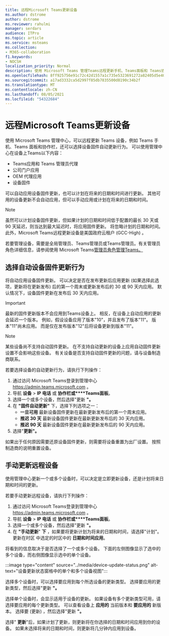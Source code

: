 ```yaml
---
title: 远程Microsoft Teams更新设备
ms.author: dstrome
author: dstrome
ms.reviewer: rahulmi
manager: serdars
audience: ITPro
ms.topic: article
ms.service: msteams
ms.collection:
- M365-collaboration
f1.keywords:
- NOCSH
localization_priority: Normal
description: 使用 Microsoft Teams 管理Teams远程更新手机、Teams面板和 Teams协作栏
ms.openlocfilehash: 8ff925756e91c72c42d1557a1c735e5323691272a82405d5e4047ab4ff9828b5
ms.sourcegitcommit: a17ad3332ca5d2997f85db7835500d8190c34b2f
ms.translationtype: MT
ms.contentlocale: zh-CN
ms.lasthandoff: 08/05/2021
ms.locfileid: "54322684"
---
```

# <a name="update-microsoft-teams-devices-remotely"></a>远程Microsoft Teams更新设备

使用 Microsoft Teams 管理中心，可以远程更新 Teams 设备，例如 Teams 手机、Teams 面板和协作栏，还可以选择设备固件自动更新行为。 可以使用管理中心在设备上Teams以下内容：

- Teams应用和 Teams 管理员代理
- 公司门户应用
- OEM 代理应用
- 设备固件

可以自动应用设备固件更新，也可以计划在将来的日期和时间进行更新。 其他可用的设备更新不会自动应用，但可以手动应用或计划在将来的日期和时间。

> [!NOTE]
> 虽然可以计划设备固件更新，但如果计划的日期和时间低于配置的最长 30 天或 90 天延迟，则当达到最大延迟时，将应用固件更新。 将忽略计划的日期和时间。 此外，Microsoft Teams远程更新设备是美国政府云租户 (GCC-High) 。

若要管理设备，需要是全局管理员、Teams管理员或Teams管理员。有关管理员角色详细信息，请参阅使用 Microsoft Teams[管理员角色管理Teams。](../using-admin-roles.md)

## <a name="choose-automatic-device-firmware-update-behavior"></a>选择自动设备固件更新行为

将自动应用设备固件更新。 可以决定是否在发布更新后应用更新 (如果选择此选项，更新将在更新发布) 后的第一个周末或更新发布后的 30 或 90 天内应用。 默认情况下，设备固件更新在发布后 30 天内应用。

> [!IMPORTANT]
> 最新的固件更新版本不会应用到Teams设备上。 相反，在设备上自动应用的更新会延迟一个版本。 例如，假设设备应用了版本"10"，并且发布了版本"11"。 版本"11"尚未应用。 而是仅在发布版本"12"后将设备更新到版本"11"。

> [!NOTE]
> 某些设备尚不支持自动固件更新。 在不支持自动更新的设备上应用自动固件更新设置不会影响这些设备。 有关设备是否支持自动固件更新的问题，请与设备制造商联系。

若要选择设备的自动更新行为，请执行下列操作：

1. 通过访问 Microsoft Teams登录到管理中心 https://admin.teams.microsoft.com 。
2. 导航 **设备**  >  **IP 电话** 或 **协作栏或****Teams面板**。
3. 选择一个或多个设备，然后选择"更新 **"。**
4. 在 **"固件自动更新"** 下，选择下列选项之一：
    - **一旦可用** 最新设备固件更新在最新更新发布后的第一个周末应用。
    - **推迟 30 天** 最新设备固件更新在最新更新发布后的 30 天内应用。
    - **推迟 90 天** 最新设备固件更新在最新更新发布后的 90 天内应用。
5. 选择"**更新"。**

如果出于任何原因需要还原设备固件更新，则需要将设备重置为出厂设置。 按照制造商的说明重置设备。  

## <a name="manually-update-remote-devices"></a>手动更新远程设备

使用管理中心更新一个或多个设备时，可以决定是立即更新设备，还是计划将来日期和时间的更新。

若要手动更新远程设备，请执行下列操作：

1. 通过访问 Microsoft Teams登录到管理中心 https://admin.teams.microsoft.com 。
2. 导航 **设备**  >  **IP 电话** 或 **协作栏或****Teams面板**。
3. 选择一个或多个设备，然后选择"更新 **"。**
4. 在 **"手动更新**" **下** ，如果要将更新计划为将来的日期和时间，请选择"计划"。 更新在时区 中选定的时区中的 **日期和时间应用**。

将看到的信息取决于是否选择了一个或多个设备。 下面的左侧图像显示了选中的多个设备，而右侧图像显示选中的单个设备。

:::image type="content" source="../media/device-update-status.png" alt-text="设备更新状态窗格中的单个和多个设备视图":::

选择多个设备时，可以选择要应用到每个所选设备的更新类型。 选择要应用的更新类型，然后选择"更新 **"。**

选择单个设备时，会显示适用于设备的更新。 如果设备有多个更新类型可用，请选择要应用的每个更新类型。 可以查看设备上 **应用的** 当前版本和 **要应用的** 新版本。 选择要 (更新) ，然后选择"更新 **"。**

选择" **更新**"后，如果计划了更新，则更新将在你选择的日期和时间应用到你的设备。 如果未选择将来的日期和时间，则更新将几分钟内应用到设备。
